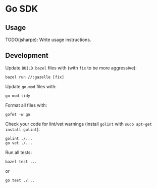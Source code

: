# Go SDK

## Usage

TODO(jsharpe): Write usage instructions.

## Development

Update `BUILD.bazel` files with (with `fix` to be more aggressive):

```
bazel run //:gazelle [fix]
```

Update `go.mod` files with:

```
go mod tidy
```

Format all files with:

```
gofmt -w go
```

Check your code for lint/vet warnings (install `golint` with `sudo apt-get install golint`):

```
golint ./...
go vet ./...
```

Run all tests:

```
bazel test ...
```

or

```
go test ./...
```
